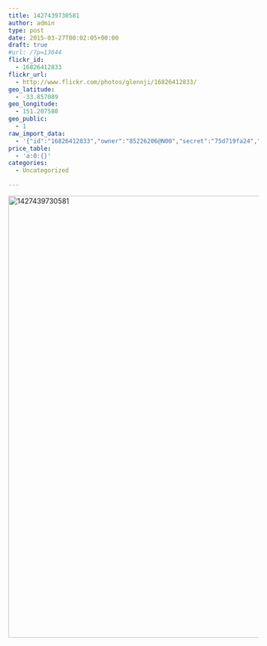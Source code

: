 ```yaml
---
title: 1427439730581
author: admin
type: post
date: 2015-03-27T00:02:05+00:00
draft: true
#url: /?p=13644
flickr_id:
  - 16826412833
flickr_url:
  - http://www.flickr.com/photos/glennji/16826412833/
geo_latitude:
  - -33.857089
geo_longitude:
  - 151.207580
geo_public:
  - 1
raw_import_data:
  - '{"id":"16826412833","owner":"85226206@N00","secret":"75d719fa24","server":"7671","farm":8,"title":"1427439730581","ispublic":0,"isfriend":0,"isfamily":0,"description":{"_content":""},"dateupload":"1431157460","lastupdate":"1431157462","datetaken":"2015-03-27 00:02:05","datetakengranularity":0,"datetakenunknown":"1","ownername":"glennji","tags":"","machine_tags":"","originalsecret":"35b89e6190","originalformat":"jpg","latitude":"-33.857089","longitude":"151.207580","accuracy":"16","context":0,"place_id":"uyU97kpTVLseY.4z4g","woeid":"26198434","geo_is_family":0,"geo_is_friend":0,"geo_is_contact":0,"geo_is_public":0,"media":"photo","media_status":"ready","url_o":"https://farm8.staticflickr.com/7671/16826412833_35b89e6190_o.jpg","height_o":"1000","width_o":"741"}'
price_table:
  - 'a:0:{}'
categories:
  - Uncategorized

---
```

<p class="flickr-image">
  <a href="http://www.flickr.com/photos/glennji/16826412833/" class="flickr-link"><img src="/wp-content/uploads/2015/03/16826412833_35b89e6190_o.jpg" width="660" height="891" alt="1427439730581" class="keyring-img" /></a>
</p>
